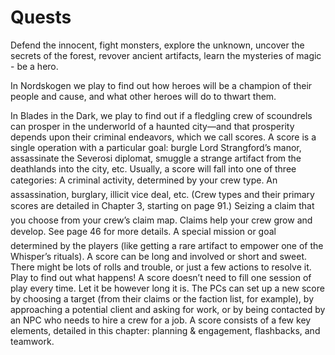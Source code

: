 # Quests 


Defend the innocent, fight monsters, explore the unknown, uncover the secrets of the forest, revover ancient artifacts, learn the mysteries of magic - be a hero. 

In Nordskogen we play to find out how heroes will be a champion of their people and cause, and what other heroes will do to thwart them. 

In Blades in the Dark, we play to find out if a fledgling crew of scoundrels can prosper in the underworld of a haunted city—and that prosperity depends upon their criminal endeavors, which we call scores. A score is a single operation with a particular goal: burgle Lord Strangford’s manor, assassinate the Severosi diplomat, smuggle a strange artifact from the deathlands into the city, etc. Usually, a score will fall into one of three categories: A criminal activity, determined by your crew type. An assassination, burglary, illicit vice deal, etc. (Crew types and their primary scores are detailed in Chapter 3, starting on page 91.)
Seizing a claim that you choose from your crew’s claim map. Claims help your crew grow and develop. See page 46 for more details.
A special mission or goal determined by the players (like getting a rare artifact to empower one of the Whisper’s rituals).
A score can be long and involved or short and sweet. There might be lots of rolls and trouble, or just a few actions to resolve it. Play to find out what happens! A score doesn’t need to fill one session of play every time. Let it be however long it is.
The PCs can set up a new score by choosing a target (from their claims or the faction list, for example), by approaching a potential client and asking for work, or by being contacted by an NPC who needs to hire a crew for a job.
A score consists of a few key elements, detailed in this chapter: planning & engagement, flashbacks, and teamwork.